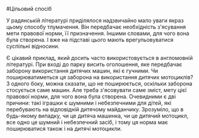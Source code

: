 #Цільовий спосіб
<p>У радянській літературі приділялося надзвичайно мало уваги якраз цьому способу тлумачення. Він передбачає необхідність з'ясування мети правової норми, її призначення. Іншими словами, для чого вона була створена. І вже на підставі цього мають врегульовуватися суспільні відносини.</p>
<p>Є цікавий приклад, який досить часто використовується в англомовній літературі. При вході до парку висить оголошення, яке передбачає заборону використання дитячих машин, які є гучними. Чи поширюватиметься ця заборона на використання дитячих мотоциклів? З одного боку, можна сказати, що не поширюється, оскільки заборона стосується саме машин. Але треба з'ясовувати саме зміст, мету цієї правової норми, для чого вона була створена. Очевидними є дві причини: такі іграшки є шумними і небезпечними для дітей, які перебувають на відповідній дитячому майданчику. Зрозуміло, що в будь-якому випадку, чи це дитяча машинка, чи це дитячий мотоцикл, все одно це шумний і небезпечний засіб, і тому ця норма має поширюватися також і на дитячі мотоцикли.</p>
